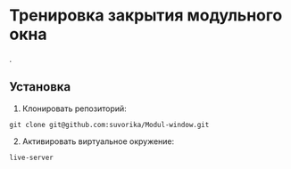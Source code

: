 # Тренировка закрытия модульного окна

.

## Установка

1. Клонировать репозиторий:

```
git clone git@github.com:suvorika/Modul-window.git
```

2. Активировать виртуальное окружение:

```
live-server
```
